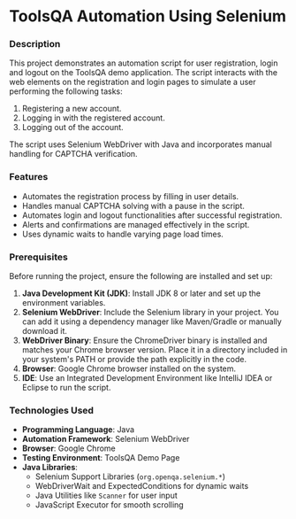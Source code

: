 # ToolsQA Automation Using Selenium

### Description
This project demonstrates an automation script for user registration, login and logout on the ToolsQA demo application. The script interacts with the web elements on the registration and login pages to simulate a user performing the following tasks:
1. Registering a new account.
2. Logging in with the registered account.
3. Logging out of the account.

The script uses Selenium WebDriver with Java and incorporates manual handling for CAPTCHA verification.


### Features
- Automates the registration process by filling in user details.
- Handles manual CAPTCHA solving with a pause in the script.
- Automates login and logout functionalities after successful registration.
- Alerts and confirmations are managed effectively in the script.
- Uses dynamic waits to handle varying page load times.


### Prerequisites
Before running the project, ensure the following are installed and set up:

1. **Java Development Kit (JDK)**: Install JDK 8 or later and set up the environment variables.
2. **Selenium WebDriver**: Include the Selenium library in your project. You can add it using a dependency manager like Maven/Gradle or manually download it.
3. **WebDriver Binary**: Ensure the ChromeDriver binary is installed and matches your Chrome browser version. Place it in a directory included in your system's PATH or provide the path explicitly in the code.
4. **Browser**: Google Chrome browser installed on the system.
5. **IDE**: Use an Integrated Development Environment like IntelliJ IDEA or Eclipse to run the script.


### **Technologies Used**
- **Programming Language**: Java
- **Automation Framework**: Selenium WebDriver
- **Browser**: Google Chrome
- **Testing Environment**: ToolsQA Demo Page
- **Java Libraries**:
  - Selenium Support Libraries (`org.openqa.selenium.*`)
  - WebDriverWait and ExpectedConditions for dynamic waits
  - Java Utilities like `Scanner` for user input
  - JavaScript Executor for smooth scrolling

